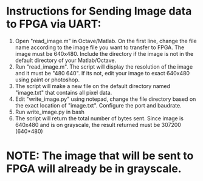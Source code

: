 # Instructions for Sending Image data to FPGA via UART:
1. Open "read_image.m" in Octave/Matlab. On the first line, change the file name according to the image file you want to transfer to FPGA. The image must be 640x480. Include the directory if the image is not in the default directory of your Matlab/Octave.
2. Run "read_image.m". The script will display the resolution of the image and it must be "480 640". If its not, edit your image to exact 640x480 using paint or photoshop.
3. The script will make a new file on the default directory named "image.txt" that contains all pixel data.
4. Edit "write_image.py" using notepad, change the file directory based on the exact location of "image.txt". Configure the port and baudrate.
5. Run write_image.py in bash
6. The script will return the total number of bytes sent. Since image is 640x480 and is on grayscale, the result returned must be 307200 (640\*480)

# NOTE: The image that will be sent to FPGA will already be in grayscale.





